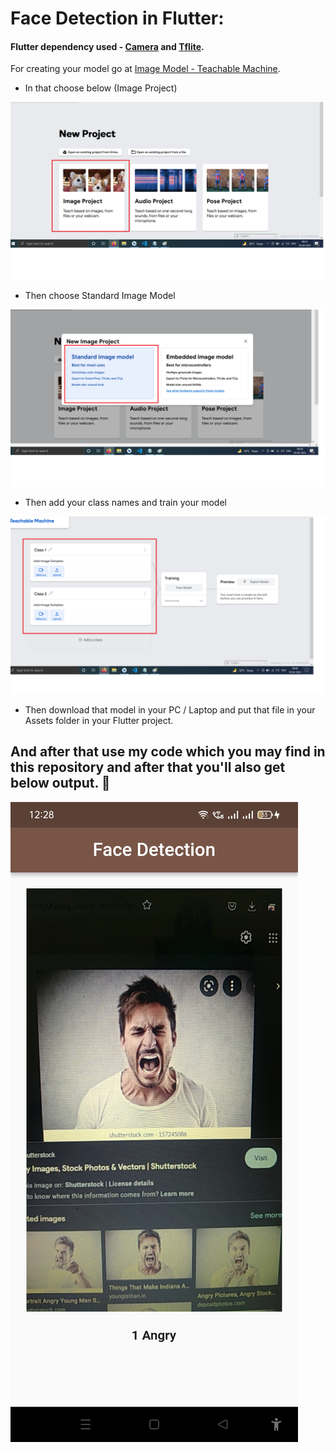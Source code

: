 # Face Detection in Flutter:

#### Flutter dependency used - [Camera](https://pub.dev/packages/camera) and [Tflite](https://pub.dev/packages/tflite).

 For creating your model go at [Image Model - Teachable Machine](https://teachablemachine.withgoogle.com/train/image).

- In that choose below (Image Project)

![Image Project](image_project.png)

- Then choose Standard Image Model

![Standard Image Model](standard_image_model.png)

- Then add your class names and train your model

![Standard Image Model](add_class.png)

- Then download that model in your PC / Laptop and put that file in your Assets folder in your Flutter project.

## And after that use my code which you may find in this repository and after that you'll also get below output. :slightly_smiling_face:

![Output](output.jpg)



